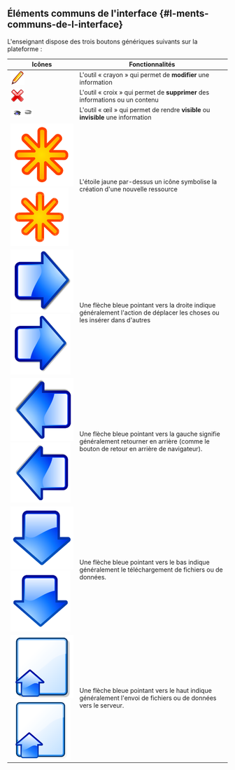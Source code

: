 ## Éléments communs de l'interface {#l-ments-communs-de-l-interface}

L'enseignant dispose des trois boutons génériques suivants sur la plateforme :

| Icônes | Fonctionnalités |
| --- | --- |
| ![](../assets/graficos2.png) | L'outil « crayon » qui permet de **modifier** une information |
| ![](../assets/graficos1.png) | L'outil « croix » qui permet de **supprimer** des informations ou un contenu |
| ![](../assets/images3.png)![](../assets/images4.png) | L'outil « œil » qui permet de rendre **visible** ou **invisible** une information |
| ![](../assets/image5.svg)![](../assets/image5.png) | L'étoile jaune par-dessus un icône symbolise la création d'une nouvelle ressource |
| ![](../assets/image6.svg)![](../assets/image6.png) | Une flèche bleue pointant vers la droite indique généralement l'action de déplacer les choses ou les insérer dans d'autres |
| ![](../assets/graphics347.svg)![](../assets/graphics347.png) | Une flèche bleue pointant vers la gauche signifie généralement retourner en arrière \(comme le bouton de retour en arrière de navigateur\). |
| ![](../assets/image7.svg)![](../assets/image7.png) | Une flèche bleue pointant vers le bas indique généralement le téléchargement de fichiers ou de données. |
| ![](../assets/image8.svg)![](../assets/image8.png) | Une flèche bleue pointant vers le haut indique généralement l'envoi de fichiers ou de données vers le serveur. |



